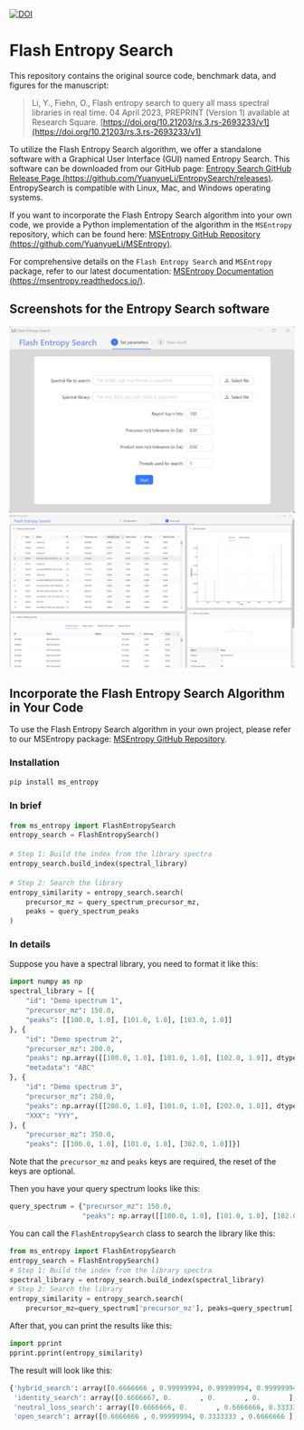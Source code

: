 [![DOI](https://zenodo.org/badge/612393621.svg)](https://zenodo.org/badge/latestdoi/612393621)

# Flash Entropy Search

This repository contains the original source code, benchmark data, and figures for the manuscript: 

> Li, Y., Fiehn, O., Flash entropy search to query all mass spectral libraries in real time. 04 April 2023, PREPRINT (Version 1) available at Research Square. [https://doi.org/10.21203/rs.3.rs-2693233/v1](https://doi.org/10.21203/rs.3.rs-2693233/v1)

To utilize the Flash Entropy Search algorithm, we offer a standalone software with a Graphical User Interface (GUI) named Entropy Search. This software can be downloaded from our GitHub page: [Entropy Search GitHub Release Page (https://github.com/YuanyueLi/EntropySearch/releases)](https://github.com/YuanyueLi/EntropySearch/releases). EntropySearch is compatible with Linux, Mac, and Windows operating systems.

If you want to incorporate the Flash Entropy Search algorithm into your own code, we provide a Python implementation of the algorithm in the `MSEntropy` repository, which can be found here: [MSEntropy GitHub Repository (https://github.com/YuanyueLi/MSEntropy)](https://github.com/YuanyueLi/MSEntropy).

For comprehensive details on the `Flash Entropy Search` and `MSEntropy` package, refer to our latest documentation: [MSEntropy Documentation (https://msentropy.readthedocs.io/)](https://msentropy.readthedocs.io/).

## Screenshots for the Entropy Search software

![Screenshot of GUI Input page](./docs/images/GUI_start.png)
![Screenshot of GUI Result Display](./docs/images/GUI_result.png)

## Incorporate the Flash Entropy Search Algorithm in Your Code

To use the Flash Entropy Search algorithm in your own project, please refer to our MSEntropy package: [MSEntropy GitHub Repository](https://github.com/YuanyueLi/MSEntropy).

### Installation

```bash
pip install ms_entropy
```

### In brief

```python
from ms_entropy import FlashEntropySearch
entropy_search = FlashEntropySearch()

# Step 1: Build the index from the library spectra
entropy_search.build_index(spectral_library)

# Step 2: Search the library
entropy_similarity = entropy_search.search(
    precursor_mz = query_spectrum_precursor_mz, 
    peaks = query_spectrum_peaks
)
```

### In details

Suppose you have a spectral library, you need to format it like this:

```python
import numpy as np
spectral_library = [{
    "id": "Demo spectrum 1",
    "precursor_mz": 150.0,
    "peaks": [[100.0, 1.0], [101.0, 1.0], [103.0, 1.0]]
}, {
    "id": "Demo spectrum 2",
    "precursor_mz": 200.0,
    "peaks": np.array([[100.0, 1.0], [101.0, 1.0], [102.0, 1.0]], dtype=np.float32),
    "metadata": "ABC"
}, {
    "id": "Demo spectrum 3",
    "precursor_mz": 250.0,
    "peaks": np.array([[200.0, 1.0], [101.0, 1.0], [202.0, 1.0]], dtype=np.float32),
    "XXX": "YYY",
}, {
    "precursor_mz": 350.0,
    "peaks": [[100.0, 1.0], [101.0, 1.0], [302.0, 1.0]]}]
```

Note that the `precursor_mz` and `peaks` keys are required, the reset of the keys are optional.

Then you have your query spectrum looks like this:

```python
query_spectrum = {"precursor_mz": 150.0,
                  "peaks": np.array([[100.0, 1.0], [101.0, 1.0], [102.0, 1.0]], dtype=np.float32)}
```

You can call the `FlashEntropySearch` class to search the library like this:

```python
from ms_entropy import FlashEntropySearch
entropy_search = FlashEntropySearch()
# Step 1: Build the index from the library spectra
spectral_library = entropy_search.build_index(spectral_library)
# Step 2: Search the library
entropy_similarity = entropy_search.search(
    precursor_mz=query_spectrum['precursor_mz'], peaks=query_spectrum['peaks'])
```

After that, you can print the results like this:

```python
import pprint
pprint.pprint(entropy_similarity)
```

The result will look like this:

```python
{'hybrid_search': array([0.6666666 , 0.99999994, 0.99999994, 0.99999994], dtype=float32),
 'identity_search': array([0.6666667, 0.       , 0.       , 0.       ], dtype=float32),
 'neutral_loss_search': array([0.6666666, 0.       , 0.6666666, 0.3333333], dtype=float32),
 'open_search': array([0.6666666 , 0.99999994, 0.3333333 , 0.6666666 ], dtype=float32)}
```
